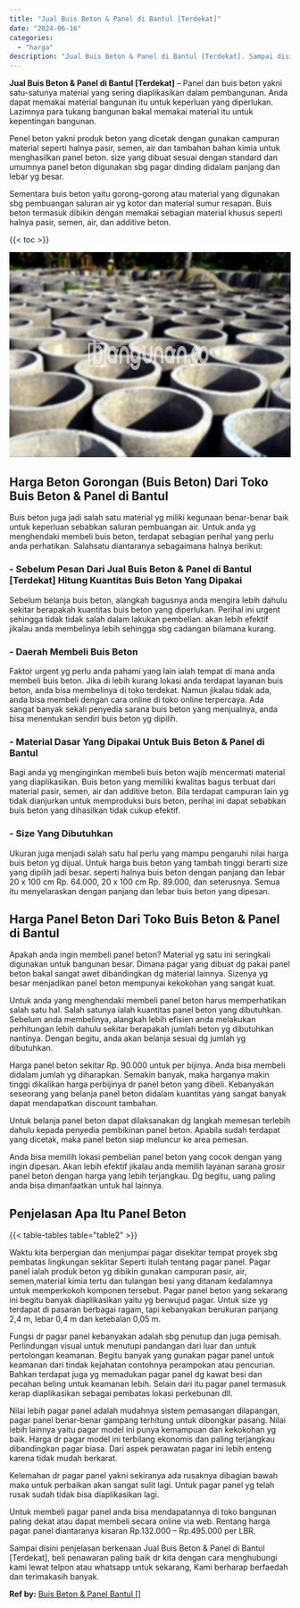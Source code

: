 ```yaml
---
title: "Jual Buis Beton & Panel di Bantul [Terdekat]"
date: "2024-06-16"
categories: 
  - "harga"
description: "Jual Buis Beton & Panel di Bantul [Terdekat]. Sampai disini penjelasan berkenaan Jual Buis Beton & Panel di Bantul [Terdekat], beli penawaran paling baik d..."
---
```


**Jual Buis Beton & Panel di Bantul \[Terdekat\]** – Panel dan buis beton yakni satu-satunya material yang sering diaplikasikan dalam pembangunan. Anda dapat memakai material bangunan itu untuk keperluan yang diperlukan. Lazimnya para tukang bangunan bakal memakai material itu untuk kepentingan bangunan.

Penel beton yakni produk beton yang dicetak dengan gunakan campuran material seperti halnya pasir, semen, air dan tambahan bahan kimia untuk menghasilkan panel beton. size yang dibuat sesuai dengan standard dan umumnya panel beton digunakan sbg pagar dinding didalam panjang dan lebar yg besar.

Sementara buis beton yaitu gorong-gorong atau material yang digunakan sbg pembuangan saluran air yg kotor dan material sumur resapan. Buis beton termasuk dibikin dengan memakai sebagian material khusus seperti halnya pasir, semen, air, dan additive beton.

{{< toc >}}

![Jual Buis Beton & Panel di Bantul [Terdekat]](/images/jual-panel-buis-beton-murah-07.png)

## Harga Beton Gorongan (Buis Beton) Dari Toko Buis Beton & Panel di Bantul

Buis beton juga jadi salah satu material yg miliki kegunaan benar-benar baik untuk keperluan sebabkan saluran pembuangan air. Untuk anda yg menghendaki membeli buis beton, terdapat sebagian perihal yang perlu anda perhatikan. Salahsatu diantaranya sebagaimana halnya berikut:

### \- Sebelum Pesan Dari Jual Buis Beton & Panel di Bantul \[Terdekat\] Hitung Kuantitas Buis Beton Yang Dipakai

Sebelum belanja buis beton, alangkah bagusnya anda mengira lebih dahulu sekitar berapakah kuantitas buis beton yang diperlukan. Perihal ini urgent sehingga tidak tidak salah dalam lakukan pembelian. akan lebih efektif jikalau anda membelinya lebih sehingga sbg cadangan bilamana kurang.

### \- Daerah Membeli Buis Beton

Faktor urgent yg perlu anda pahami yang lain ialah tempat di mana anda membeli buis beton. Jika di lebih kurang lokasi anda terdapat layanan buis beton, anda bisa membelinya di toko terdekat. Namun jikalau tidak ada, anda bisa membeli dengan cara online di toko online terpercaya. Ada sangat banyak sekali penyedia sarana buis beton yang menjualnya, anda bisa menentukan sendiri buis beton yg dipilih.

### \- Material Dasar Yang Dipakai Untuk Buis Beton & Panel di Bantul

Bagi anda yg menginginkan membeli buis beton wajib mencermati material yang diaplikasikan. Buis beton yang memiliki kwalitas bagus terbuat dari material pasir, semen, air dan additive beton. Bila terdapat campuran lain yg tidak dianjurkan untuk memproduksi buis beton, perihal ini dapat sebabkan buis beton yang dihasilkan tidak cukup efektif.

### \- Size Yang Dibutuhkan

Ukuran juga menjadi salah satu hal perlu yang mampu pengaruhi nilai harga buis beton yg dijual. Untuk harga buis beton yang tambah tinggi berarti size yang dipilih jadi besar. seperti halnya buis beton dengan panjang dan lebar 20 x 100 cm Rp. 64.000, 20 x 100 cm Rp. 89.000, dan seterusnya. Semua itu menyelaraskan dengan panjang dan lebar buis beton yang dipesan.

## Harga Panel Beton Dari Toko Buis Beton & Panel di Bantul

Apakah anda ingin membeli panel beton? Material yg satu ini seringkali digunakan untuk bangunan besar. Dimana pagar yang dibuat dg pakai panel beton bakal sangat awet dibandingkan dg material lainnya. Sizenya yg besar menjadikan panel beton mempunyai kekokohan yang sangat kuat.

Untuk anda yang menghendaki membeli panel beton harus memperhatikan salah satu hal. Salah satunya ialah kuantitas panel beton yang dibutuhkan. Sebelum anda membelinya, alangkah lebih efisien anda melakukan perhitungan lebih dahulu sekitar berapakah jumlah beton yg dibutuhkan nantinya. Dengan begitu, anda akan belanja sesuai dg jumlah yg dibutuhkan.

Harga panel beton sekitar Rp. 90.000 untuk per bijinya. Anda bisa membeli didalam jumlah yg diharapkan. Semakin banyak, maka harganya makin tinggi dikalikan harga perbijinya dr panel beton yang dibeli. Kebanyakan seseorang yang belanja panel beton didalam kuantitas yang sangat banyak dapat mendapatkan discount tambahan.

Untuk belanja panel beton dapat dilaksanakan dg langkah memesan terlebih dahulu kepada penyedia pembikinan panel beton. Apabila sudah terdapat yang dicetak, maka panel beton siap meluncur ke area pemesan.

Anda bisa memilih lokasi pembelian panel beton yang cocok dengan yang ingin dipesan. Akan lebih efektif jikalau anda memilih layanan sarana grosir panel beton dengan harga yang lebih terjangkau. Dg begitu, uang paling anda bisa dimanfaatkan untuk hal lainnya.

## Penjelasan Apa Itu Panel Beton

{{< table-tables table="table2" >}}

Waktu kita berpergian dan menjumpai pagar disekitar tempat proyek sbg pembatas lingkungan seklitar Seperti itulah tentang pagar panel. Pagar panel ialah produk beton yg dibikin gunakan campuran pasir, air, semen,material kimia tertu dan tulangan besi yang ditanam kedalamnya untuk memperkokoh komponen tersebut. Pagar panel beton yang sekarang ini begitu banyak diaplikasikan yaitu yg berwujud pagar. Untuk size yg terdapat di pasaran berbagai ragam, tapi kebanyakan berukuran panjang 2,4 m, lebar 0,4 m dan ketebalan 0,05 m.

Fungsi dr pagar panel kebanyakan adalah sbg penutup dan juga pemisah. Perlindungan visual untuk menutupi pandangan dari luar dan untuk pertolongan keamanan. Begitu banyak yang gunakan pagar panel untuk keamanan dari tindak kejahatan contohnya perampokan atau pencurian. Bahkan terdapat juga yg memadukan pagar panel dg kawat besi dan pecahan beling untuk keamanan lebih. Selain dari itu pagar panel termasuk kerap diaplikasikan sebagai pembatas lokasi perkebunan dll.

Nilai lebih pagar panel adalah mudahnya sistem pemasangan dilapangan, pagar panel benar-benar gampang terhitung untuk dibongkar pasang. Nilai lebih lainnya yaitu pagar model ini punya kemampuan dan kekokohan yg baik. Harga dr pagar model ini terbilang ekonomis dan paling terjangkau dibandingkan pagar biasa. Dari aspek perawatan pagar ini lebih enteng karena tidak mudah berkarat.

Kelemahan dr pagar panel yakni sekiranya ada rusaknya dibagian bawah maka untuk perbaikan akan sangat sulit lagi. Untuk pagar panel yg telah rusak sudah tidak bisa diaplikasikan lagi.

Untuk membeli pagar panel anda bisa mendapatannya di toko bangunan paling dekat atau dapat membeli secara online via web. Rentang harga pagar panel diantaranya kisaran Rp.132.000 – Rp.495.000 per LBR.

Sampai disini penjelasan berkenaan Jual Buis Beton & Panel di Bantul \[Terdekat\], beli penawaran paling baik dr kita dengan cara menghubungi kami lewat telpon atau whatsapp untuk sekarang, Kami berharap berfaedah dan terimakasih banyak.

**Ref by:** [Buis Beton & Panel Bantul []](https://id.wikipedia.org/wiki/Buis)
